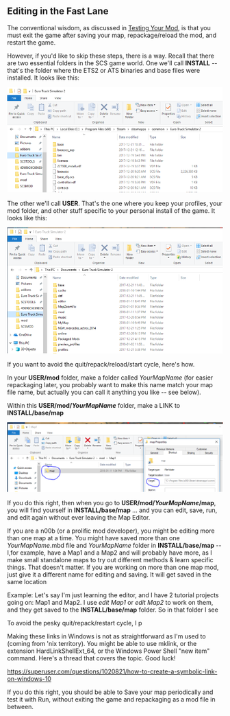 ## Editing in the Fast Lane

The conventional wisdom, as discussed in [Testing Your Mod](3_testing.md), is that you must exit the game after saving your map, repackage/reload the mod,
and restart the game.

However, if you'd like to skip these steps, there is a way.  Recall that there are two essential folders in the SCS game world.  One we'll 
call **INSTALL** -- that's the folder where the ETS2 or ATS binaries and base files were installed.  It looks like this:

![INSTALL folder](img/INSTALL_folder.PNG)

The other we'll call **USER**.  That's the one where you keep your profiles, your mod folder, and other stuff specific to your personal install of the game.  It looks like this:

![USER folder](img/USER_folder.PNG)

If you want to avoid the quit/repack/reload/start cycle, here's how.

In your **USER/mod** folder, make a folder called *YourMapName* (for easier repackaging later, you probably want to make this name match your map file name, but actually you can call it anything you like -- see below).

Within this **USER/mod/*YourMapName*** folder, make a LINK to **INSTALL/base/map**

![The link called 'map'](img/LINK_map.PNG)

If you do this right, then when you go to **USER/mod/*YourMapName*/map**, you will find yourself in **INSTALL/base/map** ... and you can edit, save, run, and edit again without ever leaving the Map Editor.

If you are a n00b (or a prolific mod developer), you might be editing more than one map at a time.  You might have saved more than one *YourMapName*.mbd file and *YourMapName* folder in **INSTALL/base/map** -- I,for example, have a Map1 and a Map2 and will probably have more, as I make small standalone maps to try out different methods & learn specific things.  That doesn't matter.  If you are working on more than one map mod, just give it a different name for editing and saving.  It will get saved in the same location

Example:  Let's say I'm just learning the editor, and I have 2 tutorial projects going on:  Map1 and Map2.  I use *edit Map1* or *edit Map2* to work on them, and they get saved to the **INSTALL/base/map** folder.  So in that folder I see



To avoid the pesky quit/repack/restart cycle, I p

Making these links in Windows is not as straightforward as I'm used to (coming from 'nix territory).  You might be able to use mklink, or the extension HardLinkShellExt_64, or the Windows Power Shell "new item" command.  Here's a thread that covers the topic.  Good luck!

https://superuser.com/questions/1020821/how-to-create-a-symbolic-link-on-windows-10

If you do this right, you should be able to Save your map periodically and test it with Run, without exiting the game and repackaging as a mod file in between.



